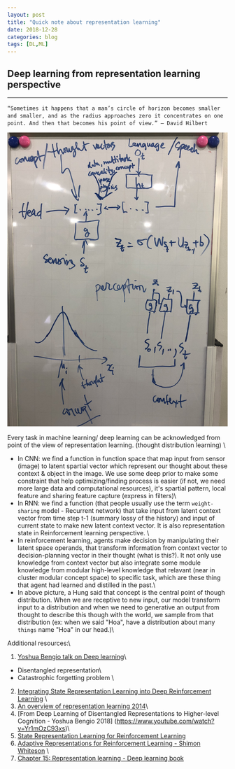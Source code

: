 ```yaml
---
layout: post
title: "Quick note about representation learning"
date: 2018-12-28
categories: blog
tags: [DL,ML]
---
```

## Deep learning from representation learning perspective
----

`“Sometimes it happens that a man’s circle of horizon becomes smaller and smaller, and as the radius approaches zero it concentrates on one point. And then that becomes his point of view.” — David Hilbert`

![](https://raw.githubusercontent.com/thesunkid19/blog/gh-pages/img/representation-ahung.jpg)

Every task in machine learning/ deep learning can be acknowledged from point of the view of representation learning. (thought distribution learning) \
- In CNN: we find a function in function space that map input from sensor (image) to latent spartial vector which represent our thought about these context & object in the image. We use some deep prior to  make some constraint that help optimizing/finding process is easier (if not, we need more large data and computational resources), it's spartial pattern, local feature and sharing feature capture (express in filters)\
- In RNN: we find a function (that people usually use the term `weight-sharing` model - Recurrent network) that take input from latent context vector from time step t-1 (summary lossy of the history) and input of current state to make new latent context vector. It is also representation state in Reinforcement learning perspective. \
- In reinforcement learning, agents make decision by manipulating their latent space operands, that transform information from context vector to decision-planning vector in their thought (what is this?). It not only use knowledge from context vector but also integrate some module knowledge from modular high-level knowledge that relavant (near in cluster modular concept space) to specific task, which are these thing that agent had learned and distilled in the past.\
- In above picture, a Hung said that concept is the central point of though distribution. When we are receptive to new input, our model transform input to a distribution and when we need to generative an output from thought to describe this though with the world, we sample from that distribution (ex: when we said "Hoa", have a distribution about many `things` name "Hoa" in our head.)\
 

Additional resources:\
1. [Yoshua Bengio talk on Deep learning](https://www.youtube.com/watch?v=azOmzumh0vQ )\
- Disentangled representation\
- Catastrophic forgetting problem \
2. [Integrating State Representation Learning into Deep Reinforcement Learning](http://www.jenskober.de/publications/deBruin2018RA-L.pdf) \
3. [An overview of representation learning 2014](https://arxiv.org/pdf/1206.5538.pdf)\
4. [From Deep Learning of Disentangled Representations to Higher-level Cognition - Yoshua Bengio 2018] (https://www.youtube.com/watch?v=Yr1mOzC93xs)\
5. [State Representation Learning for Reinforcement Learning](https://www.youtube.com/watch?v=mx6L-QJMYqQ)
6. [Adaptive Representations for Reinforcement Learning - Shimon Whiteson](http://www.cs.ox.ac.uk/people/shimon.whiteson/pubs/whitesonbook10.pdf) \
7. [Chapter 15: Representation learning - Deep learning book](https://www.deeplearningbook.org/contents/representation.html)
	



 


